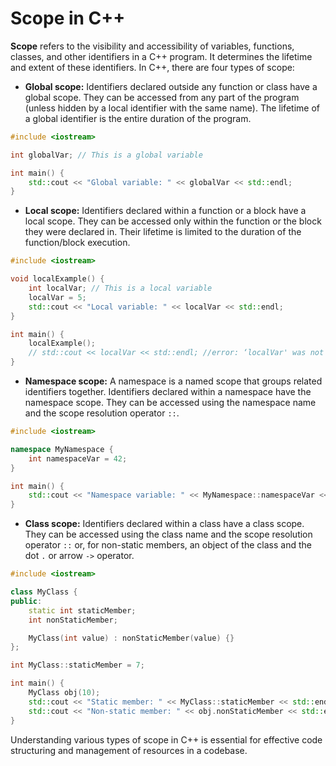 # Scope in C++

**Scope** refers to the visibility and accessibility of variables, functions, classes, and other identifiers in a C++ program. It determines the lifetime and extent of these identifiers. In C++, there are four types of scope:

- **Global scope:** Identifiers declared outside any function or class have a global scope. They can be accessed from any part of the program (unless hidden by a local identifier with the same name). The lifetime of a global identifier is the entire duration of the program.

```cpp
#include <iostream>

int globalVar; // This is a global variable

int main() {
    std::cout << "Global variable: " << globalVar << std::endl;
}
```

- **Local scope:** Identifiers declared within a function or a block have a local scope. They can be accessed only within the function or the block they were declared in. Their lifetime is limited to the duration of the function/block execution.

```cpp
#include <iostream>

void localExample() {
    int localVar; // This is a local variable
    localVar = 5;
    std::cout << "Local variable: " << localVar << std::endl;
}

int main() {
    localExample();
    // std::cout << localVar << std::endl; //error: ‘localVar' was not declared in this scope
}
```

- **Namespace scope:** A namespace is a named scope that groups related identifiers together. Identifiers declared within a namespace have the namespace scope. They can be accessed using the namespace name and the scope resolution operator `::`.

```cpp
#include <iostream>

namespace MyNamespace {
    int namespaceVar = 42;
}

int main() {
    std::cout << "Namespace variable: " << MyNamespace::namespaceVar << std::endl;
}
```

- **Class scope:** Identifiers declared within a class have a class scope. They can be accessed using the class name and the scope resolution operator `::` or, for non-static members, an object of the class and the dot `.` or arrow `->` operator.

```cpp
#include <iostream>

class MyClass {
public:
    static int staticMember;
    int nonStaticMember;

    MyClass(int value) : nonStaticMember(value) {}
};

int MyClass::staticMember = 7;

int main() {
    MyClass obj(10);
    std::cout << "Static member: " << MyClass::staticMember << std::endl;
    std::cout << "Non-static member: " << obj.nonStaticMember << std::endl;
}
```

Understanding various types of scope in C++ is essential for effective code structuring and management of resources in a codebase.